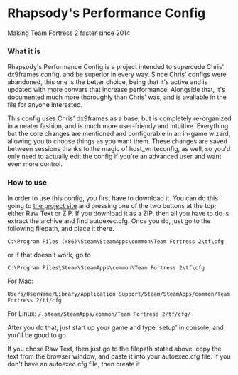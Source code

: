 Rhapsody's Performance Config
==========
Making Team Fortress 2 faster since 2014

### What it is
Rhapsody's Performance Config is a project intended to supercede Chris' dx9frames config, and be superior in every way. Since Chris' configs were abandoned, this one is the better choice, being that it's active and is updated with more convars that increase performance. Alongside that, it's documented much more thoroughly than Chris' was, and is avaliable in the file for anyone interested.

This config uses Chris' dx9frames as a base, but is completely re-organized in a neater fashion, and is much more user-friendy and intuitive. Everything but the core changes are mentioned and configurable in an in-game wizard, allowing you to choose things as you want them. These changes are saved between sessions thanks to the magic of host_writeconfig, as well, so you'd only need to actually edit the config if you're an advanced user and want even more control.

### How to use
In order to use this config, you first have to download it. You can do this going to [the project site](http://rhapsodysl.github.io/perfconfig/) and pressing one of the two buttons at the top; either Raw Text or ZIP. If you download it as a ZIP, then all you have to do is extract the archive and find autoexec.cfg. Once you do, just go to the following filepath, and place it there.

`C:\Program Files (x86)\Steam\SteamApps\common\Team Fortress 2\tf\cfg`

or if that doesn't work, go to

`C:\Program Files\Steam\SteamApps\common\Team Fortress 2\tf\cfg`

For Mac:

`Users/UserName/Library/Application Support/Steam/SteamApps/common/Team Fortress 2/tf/cfg`

For Linux:
`/.steam/SteamApps/common/Team Fortress 2/tf/cfg/`
 
After you do that, just start up your game and type 'setup' in console, and you'll be good to go.

If you chose Raw Text, then just go to the filepath stated above, copy the text from the browser window, and paste it into your autoexec.cfg file. If you don't have an autoexec.cfg file, then create it.
